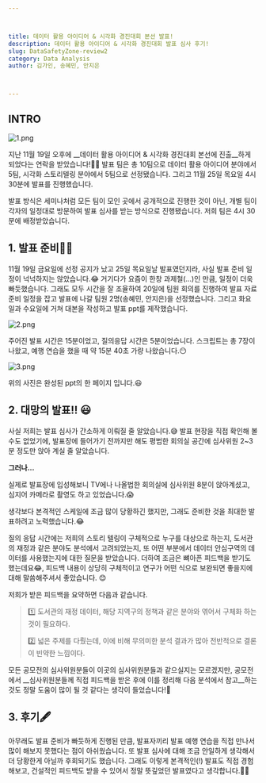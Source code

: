 ```yaml
---



title: 데이터 활용 아이디어 & 시각화 경진대회 본선 발표!
description: 데이터 활용 아이디어 & 시각화 경진대회 발표 심사 후기!
slug: DataSafetyZone-review2
category: Data Analysis
author: 김가인, 송혜민, 안지은



---
```


## INTRO



![1.png](/DataSafetyZone-review2/1.png)


지난 11월 19일 오후에 __데이터 활용 아이디어 & 시각화 경진대회 본선에 진출__하게 되었다는 연락을 받았습니다!🥳🥳 발표 팀은 총 10팀으로 데이터 활용 아이디어 분야에서 5팀, 시각화 스토리텔링 분야에서 5팀으로 선정됐습니다. 그리고 11월 25일 목요일 4시 30분에 발표를 진행했습니다.

발표 방식은 세미나처럼 모든 팀이 모인 곳에서 공개적으로 진행한 것이 아닌, 개별 팀이 각자의 일정대로 방문하여 발표 심사를 받는 방식으로 진행됐습니다. 저희 팀은 4시 30분에 배정받았습니다.

## 1. 발표 준비🏃‍♀️

11월 19일 금요일에 선정 공지가 났고 25일 목요일날 발표였던지라, 사실 발표 준비 일정이 넉넉하지는 않았습니다.😂 거기다가 요즘이 한창 과제철(...)인 만큼, 일정이 더욱 빠듯했습니다. 그래도 모두 시간을 잘 조율하여 20일에 팀원 회의를 진행하여 발표 자료 준비 일정을 잡고 발표에 나갈 팀원 2명(송혜민, 안지은)을 선정했습니다. 그리고  화요일과 수요일에 거쳐 대본을 작성하고 발표 ppt를  제작했습니다.



![2.png](/DataSafetyZone-review2/2.png)



주어진 발표 시간은 15분이었고, 질의응답 시간은 5분이었습니다. 스크립트는 총 7장이 나왔고, 예행 연습을 했을 때 약 15분 40초 가량 나왔습니다.😶



![3.png](/DataSafetyZone-review2/3.png)



위의 사진은 완성된 ppt의 한 페이지 입니다.😃



## 2. 대망의 발표!! 😃 

사실 저희는 발표 심사가 간소하게 이뤄질 줄 알았습니다.😅 발표 현장을 직접 확인해 볼 수도 없었기에, 발표장에 들어가기 전까지만 해도 평범한 회의실 공간에 심사위원 2~3분 정도만 앉아 계실 줄 알았습니다.

__그러나...__

실제로 발표장에 입성해보니 TV에나 나올법한 회의실에 심사위원 8분이 앉아계셨고, 심지어 카메라로 촬영도 하고 있었습니다.😱 

생각보다 본격적인 스케일에 조금 많이 당황하긴 했지만, 그래도 준비한 것을 최대한 발표하려고 노력했습니다.😂 

질의 응답 시간에는 저희의 스토리 텔링이 구체적으로 누구를 대상으로 하는지, 도서관의 재정과 같은 분야도 분석에서 고려되었는지, 또 어떤 부분에서 데이터 안심구역의 데이터를 사용했는지에 대한 질문을 받았습니다. 더하여 조금은 뼈아픈 피드백을 받기도 했는데요😂, 피드백 내용이 상당히 구체적이고 연구가 어떤 식으로 보완되면 좋을지에 대해 말씀해주셔서 좋았습니다. 😊

 저희가 받은 피드백을 요약하면 다음과 같습니다.



> 1️⃣ 도서관의 재정 데이터, 해당 지역구의 정책과 같은 분야와 엮어서 구체화 하는 것이 필요하다.
>
> 2️⃣ 넓은 주제를 다뤘는데, 이에 비해 무의미한 분석 결과가 많아 전반적으로 결론이 빈약한 느낌이다.  



모든 공모전의 심사위원분들이 이곳의 심사위원분들과 같으실지는 모르겠지만, 공모전에서 __심사위원분들께 직접 피드백을 받은 후에 이를 정리해 다음 분석에서 참고__하는 것도 정말 도움이 많이 될 것 같다는 생각이 들었습니다!🤗



## 3. 후기🖋

 아무래도 발표 준비가 빠듯하게 진행된 만큼, 발표자끼리 발표 예행 연습을 직접 만나서 많이 해보지 못했다는 점이 아쉬웠습니다. 또 발표 심사에 대해 조금 안일하게 생각해서 더 당황한게 아닐까 후회되기도 했습니다. 그래도 이렇게 본격적인(!) 발표도 직접 경험해보고, 건설적인 피드백도 받을 수 있어서 정말 뜻깊었던 발표였다고 생각합니다.🤸‍♀️
